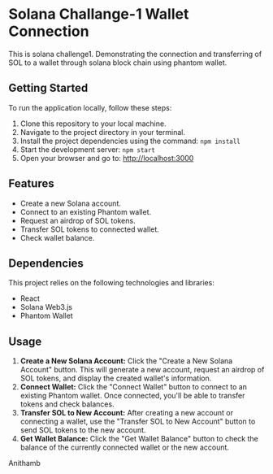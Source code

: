 # Solana Challange-1  Wallet Connection
This is solana challenge1. Demonstrating the connection and  transferring of SOL to a wallet through solana block chain using phantom wallet.


## Getting Started
To run the application locally, follow these steps:

1. Clone this repository to your local machine.
2. Navigate to the project directory in your terminal.
3. Install the project dependencies using the command: `npm install`
4. Start the development server: `npm start`
5. Open your browser and go to: [http://localhost:3000](http://localhost:3000)

## Features
- Create a new Solana account.
- Connect to an existing Phantom wallet.
- Request an airdrop of SOL tokens.
- Transfer SOL tokens to connected wallet.
- Check wallet balance.

## Dependencies
This project relies on the following technologies and libraries:
- React
- Solana Web3.js
- Phantom Wallet

## Usage
1. **Create a New Solana Account:** Click the "Create a New Solana Account" button. This will generate a new account, request an airdrop of SOL tokens, and display the created wallet's information.
2. **Connect Wallet:** Click the "Connect Wallet" button to connect to an existing Phantom wallet. Once connected, you'll be able to transfer tokens and check balances.
3. **Transfer SOL to New Account:** After creating a new account or connecting a wallet, use the "Transfer SOL to New Account" button to send SOL tokens to the new account.
4. **Get Wallet Balance:** Click the "Get Wallet Balance" button to check the balance of the currently connected wallet or the new account.
   
Anithamb
